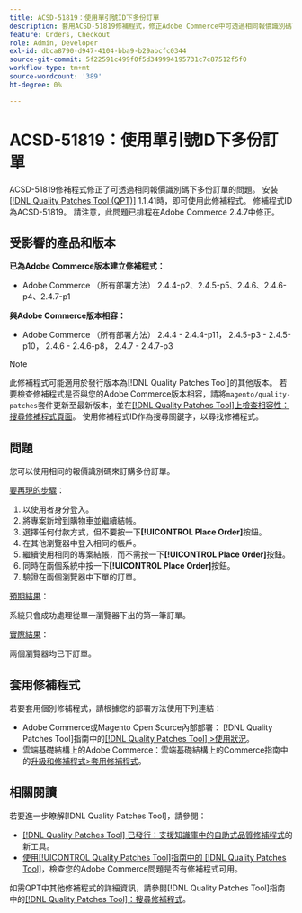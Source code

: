 ```yaml
---
title: ACSD-51819：使用單引號ID下多份訂單
description: 套用ACSD-51819修補程式，修正Adobe Commerce中可透過相同報價識別碼下多份訂單的問題。
feature: Orders, Checkout
role: Admin, Developer
exl-id: dbca8790-d947-4104-bba9-b29abcfc0344
source-git-commit: 5f22591c499f0f5d349994195731c7c87512f5f0
workflow-type: tm+mt
source-wordcount: '389'
ht-degree: 0%

---
```


# ACSD-51819：使用單引號ID下多份訂單

ACSD-51819修補程式修正了可透過相同報價識別碼下多份訂單的問題。 安裝[[!DNL Quality Patches Tool (QPT)]](https://experienceleague.adobe.com/en/docs/commerce-knowledge-base/kb/announcements/commerce-announcements/magento-quality-patches-released-new-tool-to-self-serve-quality-patches) 1.1.41時，即可使用此修補程式。 修補程式ID為ACSD-51819。 請注意，此問題已排程在Adobe Commerce 2.4.7中修正。

## 受影響的產品和版本

**已為Adobe Commerce版本建立修補程式：**

* Adobe Commerce （所有部署方法） 2.4.4-p2、2.4.5-p5、2.4.6、2.4.6-p4、2.4.7-p1

**與Adobe Commerce版本相容：**

* Adobe Commerce （所有部署方法） 2.4.4 - 2.4.4-p11， 2.4.5-p3 - 2.4.5-p10， 2.4.6 - 2.4.6-p8， 2.4.7 - 2.4.7-p3

>[!NOTE]
>
>此修補程式可能適用於發行版本為[!DNL Quality Patches Tool]的其他版本。 若要檢查修補程式是否與您的Adobe Commerce版本相容，請將`magento/quality-patches`套件更新至最新版本，並在[[!DNL Quality Patches Tool]上檢查相容性：搜尋修補程式頁面](https://experienceleague.adobe.com/tools/commerce-quality-patches/index.html)。 使用修補程式ID作為搜尋關鍵字，以尋找修補程式。

## 問題

您可以使用相同的報價識別碼來訂購多份訂單。

<u>要再現的步驟</u>：

1. 以使用者身分登入。
1. 將專案新增到購物車並繼續結帳。
1. 選擇任何付款方式，但不要按一下&#x200B;**[!UICONTROL Place Order]**&#x200B;按鈕。
1. 在其他瀏覽器中登入相同的帳戶。
1. 繼續使用相同的專案結帳，而不需按一下&#x200B;**[!UICONTROL Place Order]**&#x200B;按鈕。
1. 同時在兩個系統中按一下&#x200B;**[!UICONTROL Place Order]**&#x200B;按鈕。
1. 驗證在兩個瀏覽器中下單的訂單。

<u>預期結果</u>：

系統只會成功處理從單一瀏覽器下出的第一筆訂單。

<u>實際結果</u>：

兩個瀏覽器均已下訂單。

## 套用修補程式

若要套用個別修補程式，請根據您的部署方法使用下列連結：

* Adobe Commerce或Magento Open Source內部部署： [!DNL Quality Patches Tool]指南中的[[!DNL Quality Patches Tool] >使用狀況](/help/tools/quality-patches-tool/usage.md)。
* 雲端基礎結構上的Adobe Commerce：雲端基礎結構上的Commerce指南中的[升級和修補程式>套用修補程式](https://experienceleague.adobe.com/docs/commerce-cloud-service/user-guide/develop/upgrade/apply-patches.html)。

## 相關閱讀

若要進一步瞭解[!DNL Quality Patches Tool]，請參閱：

* [[!DNL Quality Patches Tool] 已發行：支援知識庫中的自助式品質修補程式](https://experienceleague.adobe.com/en/docs/commerce-knowledge-base/kb/announcements/commerce-announcements/magento-quality-patches-released-new-tool-to-self-serve-quality-patches)的新工具。
* [使用[!UICONTROL Quality Patches Tool]指南中的 [!DNL Quality Patches Tool]](/help/tools/quality-patches-tool/patches-available-in-qpt/check-patch-for-magento-issue-with-magento-quality-patches.md)，檢查您的Adobe Commerce問題是否有修補程式可用。


如需QPT中其他修補程式的詳細資訊，請參閱[!DNL Quality Patches Tool]指南中的[[!DNL Quality Patches Tool]：搜尋修補程式](https://experienceleague.adobe.com/tools/commerce-quality-patches/index.html)。
